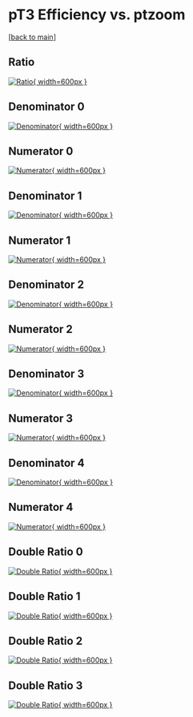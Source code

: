 # pT3 Efficiency vs. ptzoom

[[back to main](./)]



## Ratio

[![Ratio](../mtv/var/pT3_base_211_1_eff_ptzoom.png){ width=600px }](../mtv/var/pT3_base_211_1_eff_ptzoom.pdf)

## Denominator 0

[![Denominator](../mtv/den/pT3_base_211_1_eff_ptzoom_den0.png){ width=600px }](../mtv/den/pT3_base_211_1_eff_ptzoom_den0.pdf)

## Numerator 0

[![Numerator](../mtv/num/pT3_base_211_1_eff_ptzoom_num0.png){ width=600px }](../mtv/num/pT3_base_211_1_eff_ptzoom_num0.pdf)

## Denominator 1

[![Denominator](../mtv/den/pT3_base_211_1_eff_ptzoom_den1.png){ width=600px }](../mtv/den/pT3_base_211_1_eff_ptzoom_den1.pdf)

## Numerator 1

[![Numerator](../mtv/num/pT3_base_211_1_eff_ptzoom_num1.png){ width=600px }](../mtv/num/pT3_base_211_1_eff_ptzoom_num1.pdf)

## Denominator 2

[![Denominator](../mtv/den/pT3_base_211_1_eff_ptzoom_den2.png){ width=600px }](../mtv/den/pT3_base_211_1_eff_ptzoom_den2.pdf)

## Numerator 2

[![Numerator](../mtv/num/pT3_base_211_1_eff_ptzoom_num2.png){ width=600px }](../mtv/num/pT3_base_211_1_eff_ptzoom_num2.pdf)

## Denominator 3

[![Denominator](../mtv/den/pT3_base_211_1_eff_ptzoom_den3.png){ width=600px }](../mtv/den/pT3_base_211_1_eff_ptzoom_den3.pdf)

## Numerator 3

[![Numerator](../mtv/num/pT3_base_211_1_eff_ptzoom_num3.png){ width=600px }](../mtv/num/pT3_base_211_1_eff_ptzoom_num3.pdf)

## Denominator 4

[![Denominator](../mtv/den/pT3_base_211_1_eff_ptzoom_den4.png){ width=600px }](../mtv/den/pT3_base_211_1_eff_ptzoom_den4.pdf)

## Numerator 4

[![Numerator](../mtv/num/pT3_base_211_1_eff_ptzoom_num4.png){ width=600px }](../mtv/num/pT3_base_211_1_eff_ptzoom_num4.pdf)

## Double Ratio 0

[![Double Ratio](../mtv/ratio/pT3_base_211_1_eff_ptzoom_ratio0.png){ width=600px }](../mtv/ratio/pT3_base_211_1_eff_ptzoom_ratio0.pdf)

## Double Ratio 1

[![Double Ratio](../mtv/ratio/pT3_base_211_1_eff_ptzoom_ratio1.png){ width=600px }](../mtv/ratio/pT3_base_211_1_eff_ptzoom_ratio1.pdf)

## Double Ratio 2

[![Double Ratio](../mtv/ratio/pT3_base_211_1_eff_ptzoom_ratio2.png){ width=600px }](../mtv/ratio/pT3_base_211_1_eff_ptzoom_ratio2.pdf)

## Double Ratio 3

[![Double Ratio](../mtv/ratio/pT3_base_211_1_eff_ptzoom_ratio3.png){ width=600px }](../mtv/ratio/pT3_base_211_1_eff_ptzoom_ratio3.pdf)

